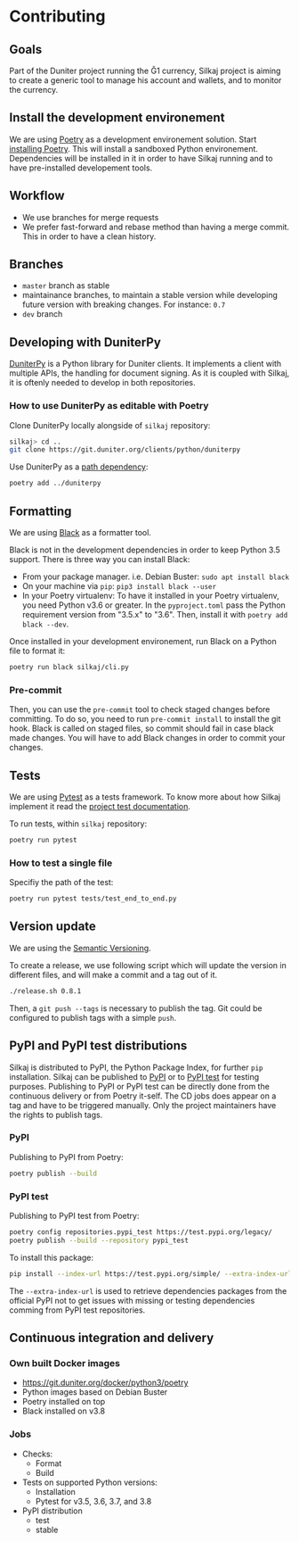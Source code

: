 # Contributing

## Goals
Part of the Duniter project running the Ğ1 currency, Silkaj project is aiming to create a generic tool to manage his account and wallets, and to monitor the currency.

## Install the development environement
We are using [Poetry](https://poetry.eustace.io/) as a development environement solution. Start [installing Poetry](install_poetry.md).
This will install a sandboxed Python environement.
Dependencies will be installed in it in order to have Silkaj running and to have pre-installed developement tools.

## Workflow
- We use branches for merge requests
- We prefer fast-forward and rebase method than having a merge commit. This in order to have a clean history.

## Branches
- `master` branch as stable
- maintainance branches, to maintain a stable version while developing future version with breaking changes. For instance: `0.7`
- `dev` branch

## Developing with DuniterPy
[DuniterPy](https://git.duniter.org/clients/python/duniterpy) is a Python library for Duniter clients.
It implements a client with multiple APIs, the handling for document signing.
As it is coupled with Silkaj, it is oftenly needed to develop in both repositories.

### How to use DuniterPy as editable with Poetry
Clone DuniterPy locally alongside of `silkaj` repository:

```bash
silkaj> cd ..
git clone https://git.duniter.org/clients/python/duniterpy
```

Use DuniterPy as a [path dependency](https://poetry.eustace.io/docs/versions/#path-dependencies):
```bash
poetry add ../duniterpy
```

## Formatting
We are using [Black](https://github.com/python/black) as a formatter tool.

Black is not in the development dependencies in order to keep Python 3.5 support.
There is three way you can install Black:
- From your package manager. i.e. Debian Buster: `sudo apt install black`
- On your machine via `pip`: `pip3 install black --user`
- In your Poetry virtualenv:
To have it installed in your Poetry virtualenv, you need Python v3.6 or greater.
In the `pyproject.toml` pass the Python requirement version from "3.5.x" to "3.6".
Then, install it with `poetry add black --dev`.

Once installed in your development environement, run Black on a Python file to format it:
```bash
poetry run black silkaj/cli.py
```

### Pre-commit
Then, you can use the `pre-commit` tool to check staged changes before committing.
To do so, you need to run `pre-commit install` to install the git hook.
Black is called on staged files, so commit should fail in case black made changes.
You will have to add Black changes in order to commit your changes.

## Tests
We are using [Pytest](https://pytest.org) as a tests framework. To know more about how Silkaj implement it read the [project test documentation](test_and_coverage.md).

To run tests, within `silkaj` repository:
```bash
poetry run pytest
```

### How to test a single file
Specifiy the path of the test:
```bash
poetry run pytest tests/test_end_to_end.py
```

## Version update
We are using the [Semantic Versioning](https://semver.org).

To create a release, we use following script which will update the version in different files, and will make a commit and a tag out of it.
```bash
./release.sh 0.8.1
```

Then, a `git push --tags` is necessary to publish the tag. Git could be configured to publish tags with a simple `push`.

## PyPI and PyPI test distributions
Silkaj is distributed to PyPI, the Python Package Index, for further `pip` installation.
Silkaj can be published to [PyPI](https://pypi.org/project/silkaj) or to [PyPI test](https://test.pypi.org/project/silkaj/) for testing purposes.
Publishing to PyPI or PyPI test can be directly done from the continuous delivery or from Poetry it-self.
The CD jobs does appear on a tag and have to be triggered manually.
Only the project maintainers have the rights to publish tags.

### PyPI
Publishing to PyPI from Poetry:
```bash
poetry publish --build
```
### PyPI test
Publishing to PyPI test from Poetry:
```bash
poetry config repositories.pypi_test https://test.pypi.org/legacy/
poetry publish --build --repository pypi_test
```

To install this package:
```bash
pip install --index-url https://test.pypi.org/simple/ --extra-index-url https://pypi.python.org/simple/ silkaj
```

The `--extra-index-url` is used to retrieve dependencies packages from the official PyPI not to get issues with missing or testing dependencies comming from PyPI test repositories.

## Continuous integration and delivery
### Own built Docker images
- https://git.duniter.org/docker/python3/poetry
- Python images based on Debian Buster
- Poetry installed on top
- Black installed on v3.8

### Jobs
- Checks:
  - Format
  - Build
- Tests on supported Python versions:
  - Installation
  - Pytest for v3.5, 3.6, 3.7, and 3.8
- PyPI distribution
  - test
  - stable
